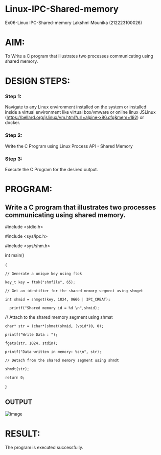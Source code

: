 # Linux-IPC-Shared-memory
Ex06-Linux IPC-Shared-memory
Lakshmi Mounika (212223100026)
# AIM:
To Write a C program that illustrates two processes communicating using shared memory.

# DESIGN STEPS:

### Step 1:

Navigate to any Linux environment installed on the system or installed inside a virtual environment like virtual box/vmware or online linux JSLinux (https://bellard.org/jslinux/vm.html?url=alpine-x86.cfg&mem=192) or docker.

### Step 2:

Write the C Program using Linux Process API - Shared Memory

### Step 3:

Execute the C Program for the desired output. 

# PROGRAM:

## Write a C program that illustrates two processes communicating using shared memory.

#include <stdio.h>

#include <sys/ipc.h>

#include <sys/shm.h>

int main()

{

	// Generate a unique key using ftok
 
	key_t key = ftok("shmfile", 65);

	// Get an identifier for the shared memory segment using shmget
 
	int shmid = shmget(key, 1024, 0666 | IPC_CREAT);
 
      printf("Shared memory id = %d \n",shmid);
      
// Attach to the shared memory segment using shmat

	char* str = (char*)shmat(shmid, (void*)0, 0);
	
    printf("Write Data : ");
    
	fgets(str, 1024, stdin);

	printf("Data written in memory: %s\n", str);

	// Detach from the shared memory segment using shmdt
 
	shmdt(str);

	return 0;
 
}

## OUTPUT
![image](https://github.com/mounika2005/Linux-IPC-Shared-memory/assets/145633112/7c1b076d-9394-4f72-b552-97413587a7cc)





# RESULT:
The program is executed successfully.
